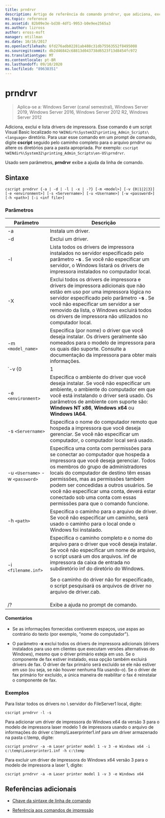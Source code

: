 ```yaml
---
title: prndrvr
description: Artigo de referência do comando prndrvr, que adiciona, exclui e lista os drivers de impressora.
ms.topic: reference
ms.assetid: 82b09e3e-bd38-4df1-9953-b0e9ee2565a3
ms.author: lizross
author: eross-msft
manager: mtillman
ms.date: 10/16/2017
ms.openlocfilehash: 6fd276adb02281ab488c31db75563552f8495008
ms.sourcegitcommit: db2d46842c68813d043738d6523f13d8454fc972
ms.translationtype: MT
ms.contentlocale: pt-BR
ms.lasthandoff: 09/10/2020
ms.locfileid: "89638351"
---
```

# <a name="prndrvr"></a>prndrvr

> Aplica-se a: Windows Server (canal semestral), Windows Server 2019, Windows Server 2016, Windows Server 2012 R2, Windows Server 2012

Adiciona, exclui e lista drivers de impressora. Esse comando é um script Visual Basic localizado no `%WINdir%\System32\printing_Admin_Scripts\<language>` diretório. Para usar esse comando em um prompt de comando, digite **cscript** seguido pelo caminho completo para o arquivo prndrvr ou altere os diretórios para a pasta apropriada. Por exemplo: `cscript %WINdir%\System32\printing_Admin_Scripts\en-US\prndrvr`.

Usado sem parâmetros, **prndrvr** exibe a ajuda da linha de comando.

## <a name="syntax"></a>Sintaxe

```
cscript prndrvr {-a | -d | -l | -x | -?} [-m <model>] [-v {0|1|2|3}] [-e <environment>] [-s <Servername>] [-u <Username>] [-w <password>] [-h <path>] [-i <inf file>]
```

### <a name="parameters"></a>Parâmetros

| Parâmetro | Descrição |
|--|--|
| -a | Instala um driver. |
| -d | Exclui um driver. |
| -l | Lista todos os drivers de impressora instalados no servidor especificado pelo parâmetro **-s** . Se você não especificar um servidor, o Windows listará os drivers de impressora instalados no computador local. |
| -X | Exclui todos os drivers de impressora e drivers de impressora adicionais que não estão em uso por uma impressora lógica no servidor especificado pelo parâmetro **-s** . Se você não especificar um servidor a ser removido da lista, o Windows excluirá todos os drivers de impressora não utilizados no computador local. |
| -m `<model_name>` | Especifica (por nome) o driver que você deseja instalar. Os drivers geralmente são nomeados para o modelo de impressora para os quais dão suporte. Consulte a documentação da impressora para obter mais informações. |
| `-v {0|1|2|3}` | Especifica a versão do driver que você deseja instalar. Consulte a descrição do parâmetro **-e**para obter informações sobre quais versões estão disponíveis para qual ambiente. Se você não especificar uma versão, a versão do driver apropriada para a versão do Windows em execução no computador em que você está instalando o driver será instalada. |
| -e `<environment>` | Especifica o ambiente do driver que você deseja instalar. Se você não especificar um ambiente, o ambiente do computador em que você está instalando o driver será usado. Os parâmetros de ambiente com suporte são: **Windows NT x86**, **Windows x64** ou **Windows IA64**. |
| -s `<Servername>` | Especifica o nome do computador remoto que hospeda a impressora que você deseja gerenciar. Se você não especificar um computador, o computador local será usado. |
| -u `<Username>` -w `<password>` | Especifica uma conta com permissões para se conectar ao computador que hospeda a impressora que você deseja gerenciar. Todos os membros do grupo de administradores locais do computador de destino têm essas permissões, mas as permissões também podem ser concedidas a outros usuários. Se você não especificar uma conta, deverá estar conectado sob uma conta com essas permissões para que o comando funcione. |
| -h `<path>` | Especifica o caminho para o arquivo de driver. Se você não especificar um caminho, será usado o caminho para o local onde o Windows foi instalado. |
| -i `<filename.inf>` | Especifica o caminho completo e o nome do arquivo para o driver que você deseja instalar. Se você não especificar um nome de arquivo, o script usará um dos arquivos. inf de impressora da caixa de entrada no subdiretório inf do diretório do Windows.<p>Se o caminho do driver não for especificado, o script pesquisará os arquivos de driver no arquivo de driver.cab. |
| /? | Exibe a ajuda no prompt de comando. |

#### <a name="remarks"></a>Comentários

- Se as informações fornecidas contiverem espaços, use aspas ao contrário do texto (por exemplo, "nome do computador").

- O parâmetro **-x** exclui todos os drivers de impressora adicionais (drivers instalados para uso em clientes que executam versões alternativas do Windows), mesmo que o driver primário esteja em uso. Se o componente de fax estiver instalado, essa opção também excluirá drivers de fax. O driver de fax primário será excluído se ele não estiver em uso (ou seja, se não houver nenhuma fila usando-o). Se o driver de fax primário for excluído, a única maneira de reabilitar o fax é reinstalar o componente de fax.

### <a name="examples"></a>Exemplos

Para listar todos os drivers no \\ servidor do FileServer1 local, digite:

```
cscript prndrvr -l -s
```

Para adicionar um driver de impressora do Windows x64 da versão 3 para o modelo de impressora laser modelo 1 de impressora usando o arquivo de informações do driver c:\temp\Laserprinter1.inf para um driver armazenado na pasta c:\temp, digite:

```
cscript prndrvr -a -m Laser printer model 1 -v 3 -e Windows x64 -i c:\temp\Laserprinter1.inf -h c:\temp
```

Para excluir um driver de impressora do Windows x64 versão 3 para o modelo de impressora a laser 1, digite:

```
cscript prndrvr -a -m Laser printer model 1 -v 3 -e Windows x64
```

## <a name="additional-references"></a>Referências adicionais

- [Chave da sintaxe de linha de comando](command-line-syntax-key.md)

- [Referência aos comandos de impressão](print-command-reference.md)

